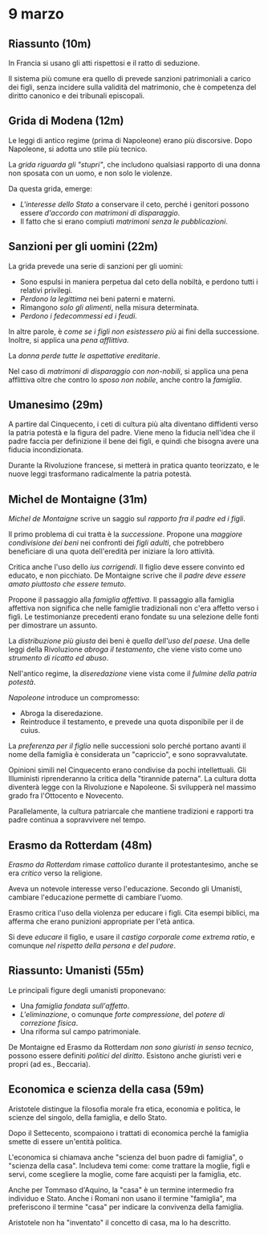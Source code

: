 # 9 marzo

<!--
vim: spell:spelllang=it
-->

## Riassunto (10m)

In Francia si usano gli atti rispettosi e il ratto di seduzione.

Il sistema più comune era quello di prevede sanzioni patrimoniali a carico dei figli, senza incidere sulla validità del matrimonio, che è competenza del diritto canonico e dei tribunali episcopali.

## Grida di Modena (12m)

Le leggi di antico regime (prima di Napoleone) erano più discorsive.
Dopo Napoleone, si adotta uno stile più tecnico.

La *grida riguarda gli "stupri"*, che includono qualsiasi rapporto di una donna non sposata con un uomo, e non solo le violenze.

Da questa grida, emerge:

* *L'interesse dello Stato* a conservare il ceto, perché i genitori possono essere *d'accordo con matrimoni di disparaggio*.
* Il fatto che si erano compiuti *matrimoni senza le pubblicazioni*.

## Sanzioni per gli uomini (22m)

La grida prevede una serie di sanzioni per gli uomini:

* Sono espulsi in maniera perpetua dal ceto della nobiltà, e perdono tutti i relativi privilegi.
* *Perdono la legittima* nei beni paterni e materni.
* Rimangono *solo gli alimenti*, nella misura determinata.
* *Perdono i fedecommessi ed i feudi*.

In altre parole, è *come se i figli non esistessero più* ai fini della successione.
Inoltre, si applica una *pena afflittiva*.

La *donna perde tutte le aspettative ereditarie*.

Nel caso di *matrimoni di disparaggio con non-nobili*, si applica una pena afflittiva oltre che contro lo *sposo non nobile*, anche contro la *famiglia*.

## Umanesimo (29m)

A partire dal Cinquecento, i ceti di cultura più alta diventano diffidenti verso la patria potestà e la figura del padre.
Viene meno la fiducia nell'idea che il padre faccia per definizione il bene dei figli, e quindi che bisogna avere una fiducia incondizionata.

Durante la Rivoluzione francese, si metterà in pratica quanto teorizzato, e le nuove leggi trasformano radicalmente la patria potestà.

## Michel de Montaigne (31m)

*Michel de Montaigne* scrive un saggio sul *rapporto fra il padre ed i figli*.

Il primo problema di cui tratta è la *successione*.
Propone una *maggiore condivisione dei beni* nei confronti dei *figli adulti*, che potrebbero beneficiare di una quota dell'eredità per iniziare la loro attività.

Critica anche l'uso dello *ius corrigendi*.
Il figlio deve essere convinto ed educato, e non picchiato.
De Montaigne scrive che il *padre deve essere amato piuttosto che essere temuto*.

Propone il passaggio alla *famiglia affettiva*.
Il passaggio alla famiglia affettiva non significa che nelle famiglie tradizionali non c'era affetto verso i figli.
Le testimonianze precedenti erano fondate su una selezione delle fonti per dimostrare un assunto.

La *distribuzione più giusta* dei beni è *quella dell'uso del paese*.
Una delle leggi della Rivoluzione *abroga il testamento*, che viene visto come uno *strumento di ricatto ed abuso*.

Nell'antico regime, la *diseredazione* viene vista come il *fulmine della patria potestà*.

*Napoleone* introduce un compromesso:

* Abroga la diseredazione.
* Reintroduce il testamento, e prevede una quota disponibile per il de cuius.

La *preferenza per il figlio* nelle successioni solo perché portano avanti il nome della famiglia è considerata un "capriccio", e sono sopravvalutate.

Opinioni simili nel Cinquecento erano condivise da pochi intellettuali.
Gli Illuministi riprenderanno la critica della "tirannide paterna".
La cultura dotta diventerà legge con la Rivoluzione e Napoleone.
Si svilupperà nel massimo grado fra l'Ottocento e Novecento.

Parallelamente, la cultura patriarcale che mantiene tradizioni e rapporti tra padre continua a sopravvivere nel tempo.

## Erasmo da Rotterdam (48m)

*Erasmo da Rotterdam* rimase *cattolico* durante il protestantesimo, anche se era *critico* verso la religione.

Aveva un notevole interesse verso l'educazione.
Secondo gli Umanisti, cambiare l'educazione permette di cambiare l'uomo.

Erasmo critica l'uso della violenza per educare i figli.
Cita esempi biblici, ma afferma che erano punizioni appropriate per l'età antica.

Si deve *educare* il figlio, e usare il *castigo corporale come extrema ratio*, e comunque *nel rispetto della persona e del pudore*.

## Riassunto: Umanisti (55m)

Le principali figure degli umanisti proponevano:

* Una *famiglia fondata sull'affetto*.
* *L'eliminazione*, o comunque *forte compressione*, del *potere di correzione fisica*.
* Una riforma sul campo patrimoniale.

De Montaigne ed Erasmo da Rotterdam *non sono giuristi in senso tecnico*, possono essere definiti *politici del diritto*.
Esistono anche giuristi veri e propri (ad es., Beccaria).

## Economica e scienza della casa (59m)

Aristotele distingue la filosofia morale fra etica, economia e politica, le scienze del singolo, della famiglia, e dello Stato.

Dopo il Settecento, scompaiono i trattati di economica perché la famiglia smette di essere un'entità politica.

L'economica si chiamava anche "scienza del buon padre di famiglia", o "scienza della casa".
Includeva temi come: come trattare la moglie, figli e servi, come scegliere la moglie, come fare acquisti per la famiglia, etc.

Anche per Tommaso d'Aquino, la "casa" è un termine intermedio fra individuo e Stato.
Anche i Romani non usano il termine "famiglia", ma preferiscono il termine "casa" per indicare la convivenza della famiglia.

Aristotele non ha "inventato" il concetto di casa, ma lo ha descritto.
